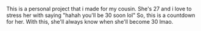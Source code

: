 This is a personal project that i made for my cousin.
She's 27 and i love to stress her with saying "hahah you'll be 30 soon lol" 
So, this is a countdown for her. With this, she'll always know when she'll become 30 lmao.
